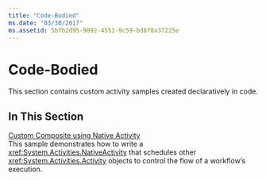 ```yaml
---
title: "Code-Bodied"
ms.date: "03/30/2017"
ms.assetid: 5bfb2d95-9092-4551-9c59-bd8f0a37225e
---
```

# Code-Bodied

This section contains custom activity samples created declaratively in code.  
  
## In This Section
  
 [Custom Composite using Native Activity](../../../../docs/framework/windows-workflow-foundation/samples/custom-composite-using-native-activity.md)  
 This sample demonstrates how to write a <xref:System.Activities.NativeActivity> that schedules other <xref:System.Activities.Activity> objects to control the flow of a workflow’s execution.
